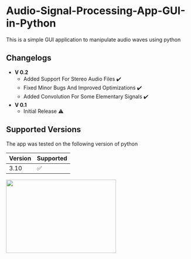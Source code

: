 # Audio-Signal-Processing-App-GUI-in-Python
This is a simple GUI application to manipulate audio waves using python
## Changelogs
* **V 0.2**
    * Added Support For Stereo Audio Files :heavy_check_mark:
    * Fixed Minor Bugs And Improved Optimizations :heavy_check_mark:
    * Added Convolution For Some Elementary Signals :heavy_check_mark:
* **V 0.1**
    * Initial Release :warning:
## Supported Versions

The app was tested on the following version of python

| Version | Supported          |
| ------- | ------------------ |
| 3.10    | :white_check_mark: |

<img src="https://drive.google.com/file/d/1YC09lNmcktnGYEoBhCdc18FVH2DL2VQI/view?usp=sharing" width="300" height="200">
